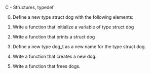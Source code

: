C - Structures, typedef

0. Define a new type struct dog with the following elements:

1. Write a function that initialize a variable of type struct dog

2. Write a function that prints a struct dog

3. Define a new type dog_t as a new name for the type struct dog.

4. Write a function that creates a new dog.

5. Write a function that frees dogs.

